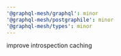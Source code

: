 ```yaml
---
'@graphql-mesh/graphql': minor
'@graphql-mesh/postgraphile': minor
'@graphql-mesh/types': minor
---
```


improve introspection caching
